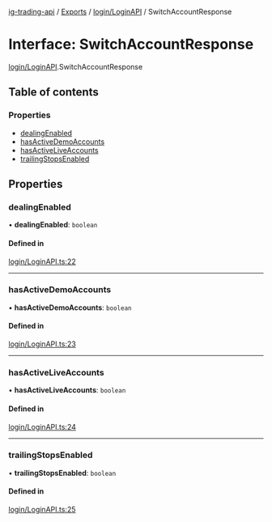 [ig-trading-api](../README.md) / [Exports](../modules.md) / [login/LoginAPI](../modules/login_LoginAPI.md) / SwitchAccountResponse

# Interface: SwitchAccountResponse

[login/LoginAPI](../modules/login_LoginAPI.md).SwitchAccountResponse

## Table of contents

### Properties

- [dealingEnabled](login_LoginAPI.SwitchAccountResponse.md#dealingenabled)
- [hasActiveDemoAccounts](login_LoginAPI.SwitchAccountResponse.md#hasactivedemoaccounts)
- [hasActiveLiveAccounts](login_LoginAPI.SwitchAccountResponse.md#hasactiveliveaccounts)
- [trailingStopsEnabled](login_LoginAPI.SwitchAccountResponse.md#trailingstopsenabled)

## Properties

### dealingEnabled

• **dealingEnabled**: `boolean`

#### Defined in

[login/LoginAPI.ts:22](https://github.com/bennycode/ig-trading-api/blob/f7fd8d0/src/login/LoginAPI.ts#L22)

---

### hasActiveDemoAccounts

• **hasActiveDemoAccounts**: `boolean`

#### Defined in

[login/LoginAPI.ts:23](https://github.com/bennycode/ig-trading-api/blob/f7fd8d0/src/login/LoginAPI.ts#L23)

---

### hasActiveLiveAccounts

• **hasActiveLiveAccounts**: `boolean`

#### Defined in

[login/LoginAPI.ts:24](https://github.com/bennycode/ig-trading-api/blob/f7fd8d0/src/login/LoginAPI.ts#L24)

---

### trailingStopsEnabled

• **trailingStopsEnabled**: `boolean`

#### Defined in

[login/LoginAPI.ts:25](https://github.com/bennycode/ig-trading-api/blob/f7fd8d0/src/login/LoginAPI.ts#L25)
